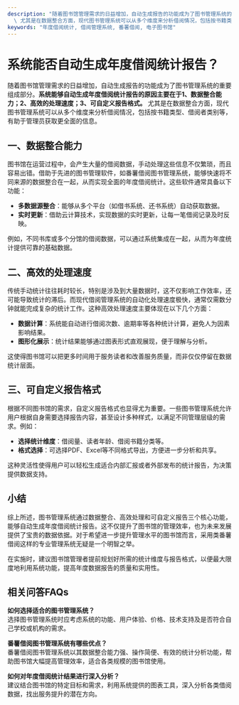 ```yaml
---
description: "随着图书馆管理需求的日益增加，自动生成报告的功能成为了图书管理系统的重要组成部分。**系统能够自动生成年度借阅统计报告的原因主要在于1、数据整合能力；2、高效的处理速度；3、可自定义报告格式。**\
  \ 尤其是在数据整合方面，现代图书管理系统可以从多个维度来分析借阅情况，包括按书籍类型、借阅者类别等，有助于管理员获取更全面的信息。"
keywords: "年度借阅统计, 借阅管理系统, 番薯借阅, 电子图书馆"
---
```

# 系统能否自动生成年度借阅统计报告？

随着图书馆管理需求的日益增加，自动生成报告的功能成为了图书管理系统的重要组成部分。**系统能够自动生成年度借阅统计报告的原因主要在于1、数据整合能力；2、高效的处理速度；3、可自定义报告格式。** 尤其是在数据整合方面，现代图书管理系统可以从多个维度来分析借阅情况，包括按书籍类型、借阅者类别等，有助于管理员获取更全面的信息。

## 一、数据整合能力

图书馆在运营过程中，会产生大量的借阅数据，手动处理这些信息不仅繁琐，而且容易出错。借助于先进的图书管理软件，如番薯借阅图书管理系统，能够快速将不同来源的数据整合在一起，从而实现全面的年度借阅统计。这些软件通常具备以下功能：

- **多数据源整合**：能够从多个平台（如借书系统、还书系统）自动获取数据。
- **实时更新**：借助云计算技术，实现数据的实时更新，让每一笔借阅记录及时反映。
  
例如，不同书库或多个分馆的借阅数据，可以通过系统集成在一起，从而为年度统计提供可靠的基础数据。

## 二、高效的处理速度

传统手动统计往往耗时较长，特别是涉及到大量数据时，这不仅影响工作效率，还可能导致统计的滞后。而现代借阅管理系统的自动化处理速度极快，通常仅需数分钟就能完成复杂的统计工作。这种高效处理速度主要体现在以下几个方面：

- **数据计算**：系统能自动进行借阅次数、逾期率等各种统计计算，避免人为因素影响结果。
- **图形化展示**：统计结果能够通过图表形式直观展现，便于理解与分析。

这使得图书馆可以把更多时间用于服务读者和改善服务质量，而非仅仅停留在数据统计层面。

## 三、可自定义报告格式

根据不同图书馆的需求，自定义报告格式也显得尤为重要。一些图书管理系统允许用户根据自身需要选择报告内容，甚至设计多种样式，以满足不同管理层级的需求。例如：

- **选择统计维度**：借阅量、读者年龄、借阅书籍分类等。
- **格式选择**：可选择PDF、Excel等不同格式导出，方便进一步分析和共享。

这种灵活性使得用户可以轻松生成适合内部汇报或者外部发布的统计报告，为决策提供数据支持。

## 小结

综上所述，图书管理系统通过数据整合、高效处理和可自定义报告三个核心功能，能够自动生成年度借阅统计报告。这不仅提升了图书馆的管理效率，也为未来发展提供了宝贵的数据依据。对于希望进一步提升管理水平的图书馆而言，采用类番薯借阅这样的专业管理系统无疑是一个明智之举。

在实施时，建议图书馆管理者提前规划好所需的统计维度与报告格式，以便最大限度地利用系统功能，提高年度数据报告的质量和实用性。

## 相关问答FAQs

**如何选择适合的图书管理系统？**  
选择图书管理系统时应考虑系统的功能、用户体验、价格、技术支持及是否符合自己学校或机构的需求。

**番薯借阅图书管理系统有哪些优点？**  
番薯借阅图书管理系统以其数据整合能力强、操作简便、有效的统计分析功能，帮助图书馆大幅提高管理效率，适合各类规模的图书馆使用。

**如何对年度借阅统计结果进行深入分析？**  
建议结合图书馆的特定目标和需求，利用系统提供的图表工具，深入分析各类借阅数据，找出服务提升的潜在方向。
